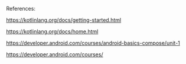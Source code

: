 References:

https://kotlinlang.org/docs/getting-started.html

https://kotlinlang.org/docs/home.html

https://developer.android.com/courses/android-basics-compose/unit-1

https://developer.android.com/courses/
